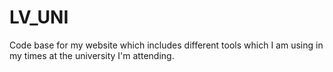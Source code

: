 # LV_UNI
Code base for my website which includes different tools which I am using in my times at the university I'm attending.

